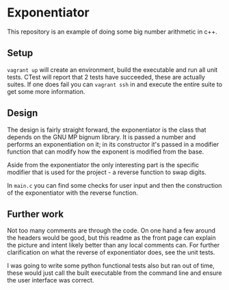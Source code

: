 # Exponentiator

This repository is an example of doing some big number arithmetic in c++.

## Setup

`vagrant up` will create an environment, build the executable and run all unit tests. CTest will report that 2 tests have succeeded, these are actually suites. If one does fail you can `vagrant ssh` in and execute the entire suite to get some more information.

## Design
The design is fairly straight forward, the exponentiator is the class that depends on the GNU MP bignum library. It is passed a number and performs an exponentiation on it; in its constructor it's passed in a modifier function that can modify how the exponent is modified from the base.

Aside from the exponentiator the only interesting part is the specific modifier that is used for the project - a reverse function to swap digits.

In `main.c` you can find some checks for user input and then the construction of the exponentiator with the reverse function.

## Further work
Not too many comments are through the code. On one hand a few around the headers would be good, but this readme as the front page can explain the picture and intent likely better than any local comments can. For further clarification on what the reverse of exponentiator does, see the unit tests.

I was going to write some python functional tests also but ran out of time, these would just call the built executable from the command line and ensure the user interface was correct.
